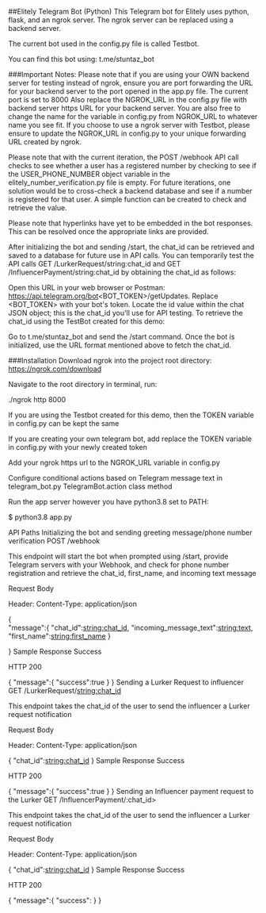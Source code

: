 ##Elitely Telegram Bot (Python)
This Telegram bot for Elitely uses python, flask, and an ngrok server. The 
ngrok server can be replaced using a backend server.

The current bot used in the config.py file is called Testbot.

You can find this bot using: t.me/stuntaz_bot

###Important Notes:
Please note that if you are using your OWN backend server for testing 
instead of ngrok, ensure you are port forwarding the URL for your backend 
server to the port opened in the app.py file. The current port is set to 
8000 Also replace the NGROK_URL in the config.py file with backend server 
https URL for your backend server. You are also free to change the name 
for the variable in config.py from NGROK_URL to whatever name you see fit. 
If you choose to use a ngrok server with Testbot, please ensure to update 
the NGROK_URL in config.py to your unique forwarding URL created by ngrok.

Please note that with the current iteration, the POST /webhook API call 
checks to see whether a user has a registered number by checking to see if 
the USER_PHONE_NUMBER object variable in the 
elitely_number_verification.py file is empty. For future iterations, one 
solution would be to cross-check a backend database and see if a number is 
registered for that user. A simple function can be created to check and 
retrieve the value.

Please note that hyperlinks have yet to be embedded in the bot responses. 
This can be resolved once the appropriate links are provided.

After initializing the bot and sending /start, the chat_id can be 
retrieved and saved to a database for future use in API calls. You can 
temporarily test the API calls GET /LurkerRequest/string:chat_id and GET 
/InfluencerPayment/string:chat_id by obtaining the chat_id as follows:

Open this URL in your web browser or Postman: 
https://api.telegram.org/bot<BOT_TOKEN>/getUpdates. Replace <BOT_TOKEN> 
with your bot's token. Locate the id value within the chat JSON object; 
this is the chat_id you'll use for API testing. To retrieve the chat_id 
using the TestBot created for this demo:

Go to t.me/stuntaz_bot and send the /start command. Once the bot is 
initialized, use the URL format mentioned above to fetch the chat_id.

###Installation
Download ngrok into the project root directory: https://ngrok.com/download

Navigate to the root directory in terminal, run:

./ngrok http 8000

If you are using the Testbot created for this demo, then the TOKEN 
variable in config.py can be kept the same

If you are creating your own telegram bot, add replace the TOKEN variable 
in config.py with your newly created token

Add your ngrok https url to the NGROK_URL variable in config.py

Configure conditional actions based on Telegram message text in 
telegram_bot.py TelegramBot.action class method

Run the app server however you have python3.8 set to PATH:

$ python3.8 app.py

API Paths
Initializing the bot and sending greeting message/phone number 
verification
POST /webhook

This endpoint will start the bot when prompted using /start, provide 
Telegram servers with your Webhook, and check for phone number 
registration and retrieve the chat_id, first_name, and incoming text 
message

Request Body

Header:
Content-Type: application/json

{   
    "message":{
	    "chat_id":<string:chat_id>,
        "incoming_message_text":<string:text>,
        "first_name":<string:first_name>
    }

}
Sample Response
Success

HTTP 200

{
	"message":{
		"success":true
	}
}
Sending a Lurker Request to influencer
GET /LurkerRequest/<string:chat_id>

This endpoint takes the chat_id of the user to send the influencer a 
Lurker request notification

Request Body

Header:
Content-Type: application/json

{
	"chat_id":<string:chat_id>
}
Sample Response
Success

HTTP 200

{
	"message":{
		"success":true
	}
}
Sending an Influencer payment request to the Lurker
GET /InfluencerPayment/<string>:chat_id>

This endpoint takes the chat_id of the user to send the influencer a 
Lurker request notification

Request Body

Header:
Content-Type: application/json

{
	"chat_id":<string:chat_id>
}
Sample Response
Success

HTTP 200

{
	"message":{
		"success":<true>
	}
} 
